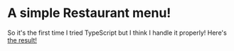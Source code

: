 # A simple Restaurant menu!

So it's the first time I tried TypeScript but I think I handle it properly!
Here's [the result!](https://haborym99.github.io/menu/)
